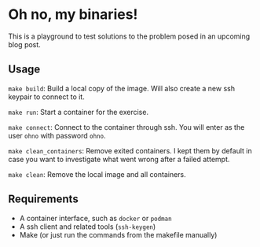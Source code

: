 # Oh no, my binaries!

This is a playground to test solutions to the problem posed in an upcoming blog post.

## Usage

`make build`: Build a local copy of the image. Will also create a new ssh keypair to connect to it.

`make run`: Start a container for the exercise.

`make connect`: Connect to the container through ssh. You will enter as the user `ohno` with password `ohno`.

`make clean_containers`: Remove exited containers. I kept them by default in case you want to investigate what went wrong after a failed attempt.

`make clean`: Remove the local image and all containers.

## Requirements

* A container interface, such as `docker` or `podman`
* A ssh client and related tools (`ssh-keygen`)
* Make (or just run the commands from the makefile manually)

